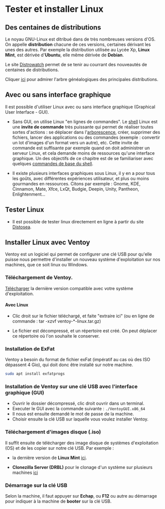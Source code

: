 # Tester et installer Linux 

## Des centaines de distributions

Le noyau GNU-Linux est ditribué dans de très nombreuses versions d'OS. On appelle **distribution** chacune de ces versions, certaines dérivant les unes des autres. Par exemple la distribution utilisée au Lycée Xp, **Linux Mint**, est dérivée d'**Ubuntu**, elle même dérivée de **Debian**.

Le site [Distrowatch](https://distrowatch.com) permet de se tenir au courrant des nouveautés de centaines de distributions.

Cliquer [ici](/assets/images/distro.svg) pour admirer l'arbre généalogiques des principales distributions.

## Avec ou sans interface graphique

Il est possible d'utiliser Linux avec ou sans interface graphique (Graphical User Interface - GUI).

- Sans GUI, on utilise Linux "en lignes de commandes". Le [shell](./commande.md) Linux est une **invite de commande** très puissante qui permet de réaliser toutes sortes d'actions : se déplacer dans l'[arborescence](./dossier.md), créer, supprimer des fichiers, lancer des applications ou des commandes (exemple : convertir un lot d'images d'un format vers un autre), etc. Cette invite de commande est suffisante par exemple quand on doit administrer un serveur Linux, et cela demande moins de ressources qu'une interface graphique. Un des objectifs de ce chapitre est de se familiariser avec quelques [commandes de base du shell](./commande.md).

- Il existe plusieurs interfaces graphiques sous Linux, il y en a pour tous les goûts, avec différentes expériences utilisateur, et plus ou moins gourmandes en ressources. Citons par exemple : Gnome, KDE, Cinnamon, Mate, Xfce, LxQt,  Budgie, Deepin, Unity, Pantheon, Enlightenment...

## Tester Linux

- Il est possible de tester linux directement en ligne à partir du site [Distosea](https://distrosea.com).

## Installer Linux avec Ventoy

Ventoy est un logiciel qui permet de configurer une clé USB pour qu'elle puisse nous permettre d'installer un nouveau système d'exploitation sur nos machines, que ce soit linux ou Windows.  

### Téléchargement de Ventoy.

[Télécharger](https://github.com/ventoy/Ventoy/releases) la dernière version compatible avec votre système d'exploitation.

#### Avec Linux

- Clic droit sur le fichier téléchargé, et faite "extraire ici" (ou en ligne de commande : tar -xzvf ventoy-*-linux.tar.gz)

- Le fichier est décompressé, et un répertoire est créé. On peut déplacer ce répertoire où l'on souhaite le conserver.

### Installation de ExFat

Ventoy a besoin du format de fichier exFat (impératif au cas où des ISO dépassent 4 Gio), qui doit donc être installé sur notre machine.

```bash
sudo apt install exfatprogs
```

### Installation de Ventoy sur une clé USB avec l'interface graphique (GUI)
- Ouvrir le dossier décompressé, clic droit ouvrir dans un terminal.
- Executer le GUI avec la commande suivante : `./VentoyGUI.x86_64`
- Il nous est ensuite demandé le mot de passe de la machine.
- Choisir ensuite la clé USB sur laquelle vous voulez installer Ventoy.

### Téléchargement d'images disque (.iso)
Il suffit ensuite de télécharger des image disque de systèmes d'exploitation (OS) et de les copier sur notre clé USB. Par exemple :

- la dernière version de **Linux Mint** [ici](https://www.linuxmint.com/download.php).

- **Clonezilla Server (DRBL)** pour le clonage d'un système sur plusieurs machines [ici](https://free.nchc.org.tw/osdn//drbl/67430/drbl-live-xfce-2.5.1-16-amd64.iso)

### Démarrage sur la clé USB
Selon la machine, il faut appuyer sur **Echap**, ou **F12** ou autre au démarrage pour indiquer à la machine de **booter** sur la clé USB. 
